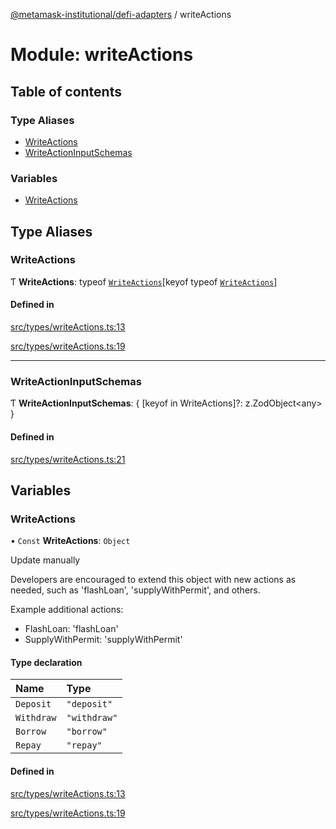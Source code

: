 [@metamask-institutional/defi-adapters](../README.md) / writeActions

# Module: writeActions

## Table of contents

### Type Aliases

- [WriteActions](writeActions.md#writeactions-1)
- [WriteActionInputSchemas](writeActions.md#writeactioninputschemas)

### Variables

- [WriteActions](writeActions.md#writeactions)

## Type Aliases

### WriteActions

Ƭ **WriteActions**: typeof [`WriteActions`](writeActions.md#writeactions)[keyof typeof [`WriteActions`](writeActions.md#writeactions)]

#### Defined in

[src/types/writeActions.ts:13](https://github.com/consensys-vertical-apps/mmi-defi-adapters/blob/main/src/types/writeActions.ts#L13)

[src/types/writeActions.ts:19](https://github.com/consensys-vertical-apps/mmi-defi-adapters/blob/main/src/types/writeActions.ts#L19)

___

### WriteActionInputSchemas

Ƭ **WriteActionInputSchemas**: { [keyof in WriteActions]?: z.ZodObject<any\> }

#### Defined in

[src/types/writeActions.ts:21](https://github.com/consensys-vertical-apps/mmi-defi-adapters/blob/main/src/types/writeActions.ts#L21)

## Variables

### WriteActions

• `Const` **WriteActions**: `Object`

Update manually

Developers are encouraged to extend this object with new actions as needed, such as 'flashLoan',
'supplyWithPermit', and others.

Example additional actions:
- FlashLoan: 'flashLoan'
- SupplyWithPermit: 'supplyWithPermit'

#### Type declaration

| Name | Type |
| :------ | :------ |
| `Deposit` | ``"deposit"`` |
| `Withdraw` | ``"withdraw"`` |
| `Borrow` | ``"borrow"`` |
| `Repay` | ``"repay"`` |

#### Defined in

[src/types/writeActions.ts:13](https://github.com/consensys-vertical-apps/mmi-defi-adapters/blob/main/src/types/writeActions.ts#L13)

[src/types/writeActions.ts:19](https://github.com/consensys-vertical-apps/mmi-defi-adapters/blob/main/src/types/writeActions.ts#L19)
